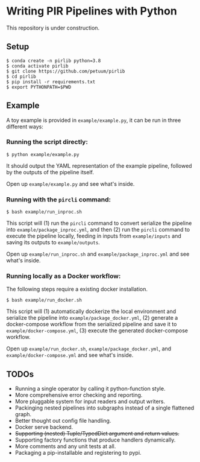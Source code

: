 # Writing PIR Pipelines with Python

This repository is under construction.

## Setup

```
$ conda create -n pirlib python=3.8
$ conda activate pirlib
$ git clone https://github.com/petuum/pirlib
$ cd pirlib
$ pip install -r requirements.txt
$ export PYTHONPATH=$PWD
```

## Example

A toy example is provided in `example/example.py`,
it can be run in three different ways:

### Running the script directly:

```
$ python example/example.py
```

It should output the YAML representation of the example pipeline,
followed by the outputs of the pipeline itself.

Open up `example/example.py` and see what's inside.

### Running with the `pircli` command:

```
$ bash example/run_inproc.sh
```

This script will (1) run the `pircli` command to convert serialize
the pipeline into `example/package_inproc.yml`, and then (2) run the
`pircli` command to execute the pipeline locally, feeding in inputs
from `example/inputs` and saving its outputs to `example/outputs`.

Open up `example/run_inproc.sh` and `example/package_inproc.yml` and
see what's inside.

### Running locally as a Docker workflow:
The following steps require a existing docker installation.

```
$ bash example/run_docker.sh
```

This script will (1) automatically dockerize the local environment and
serialize the pipeline into `example/package_docker.yml`, (2) generate
a docker-compose workflow from the serialized pipeline and save it to
`example/docker-compose.yml`, (3) execute the generated docker-compose
workflow.

Open up `example/run_docker.sh`, `example/package_docker.yml`, and
`example/docker-compose.yml` and see what's inside.

## TODOs

- Running a single operator by calling it python-function style.
- More comprehensive error checking and reporting.
- More pluggable system for input readers and output writers.
- Packinging nested pipelines into subgraphs instead of a single flattened graph.
- Better thought out config file handling.
- Docker serve backend.
- ~~Supporting (nested) Tuple/TypedDict argument and return values.~~
- Supporting factory functions that produce handlers dynamically.
- More comments and any unit tests at all.
- Packaging a pip-installable and registering to pypi.
